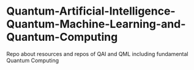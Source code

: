 # Quantum-Artificial-Intelligence-Quantum-Machine-Learning-and-Quantum-Computing
Repo about resources and repos of QAI and QML including fundamental Quantum Computing
